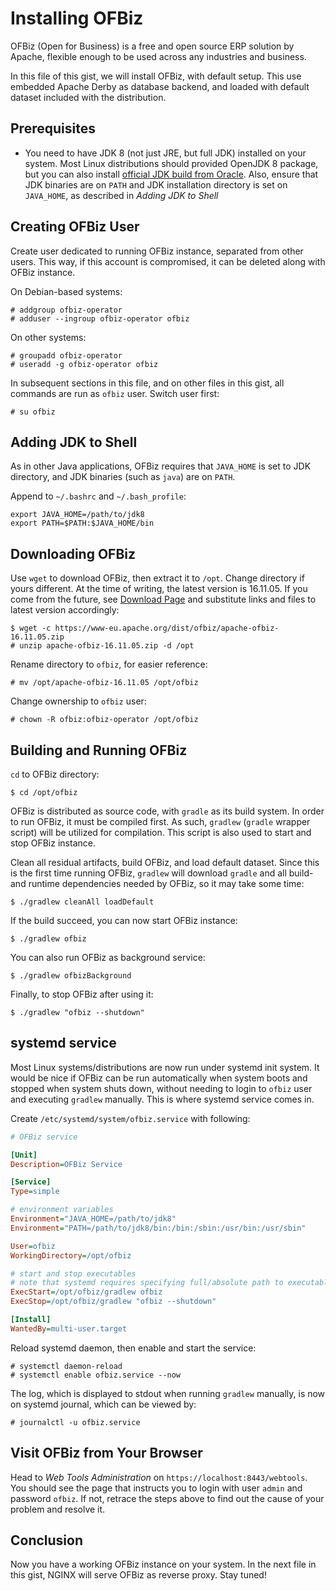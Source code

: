 # Installing OFBiz

OFBiz (Open for Business) is a free and open source ERP solution by
Apache, flexible enough to be used across any industries and business.

In this file of this gist, we will install OFBiz, with default setup.
This use embedded Apache Derby as database backend, and loaded with
default dataset included with the distribution.

## Prerequisites
- You need to have JDK 8 (not just JRE, but full JDK) installed on your
system. Most Linux distributions should provided OpenJDK 8 package, but
you can also install
[official JDK build from Oracle](https://www.oracle.com/technetwork/java/javase/downloads/index.html).
Also, ensure that JDK binaries are on `PATH` and JDK installation
directory is set on `JAVA_HOME`, as described in *Adding JDK to Shell*

## Creating OFBiz User
Create user dedicated to running OFBiz instance, separated from other
users. This way, if this account is compromised, it can be deleted along
with OFBiz instance.

On Debian-based systems:
```
# addgroup ofbiz-operator
# adduser --ingroup ofbiz-operator ofbiz
```

On other systems:
```
# groupadd ofbiz-operator
# useradd -g ofbiz-operator ofbiz
```

In subsequent sections in this file, and on other files in this gist,
all commands are run as `ofbiz` user. Switch user first:
```
# su ofbiz
```

## Adding JDK to Shell

As in other Java applications, OFBiz requires that `JAVA_HOME` is set
to JDK directory, and JDK binaries (such as `java`) are on `PATH`.

Append to `~/.bashrc` and `~/.bash_profile`:
```shell
export JAVA_HOME=/path/to/jdk8
export PATH=$PATH:$JAVA_HOME/bin
```
## Downloading OFBiz

Use `wget` to download OFBiz, then extract it to `/opt`. Change directory
if yours different. At the time of writing, the latest version is 16.11.05.
If you come from the future, see
[Download Page](https://ofbiz.apache.org/download.html) and substitute
links and files to latest version accordingly:
```
$ wget -c https://www-eu.apache.org/dist/ofbiz/apache-ofbiz-16.11.05.zip
# unzip apache-ofbiz-16.11.05.zip -d /opt
```
Rename directory to `ofbiz`, for easier reference:
```
# mv /opt/apache-ofbiz-16.11.05 /opt/ofbiz
```

Change ownership to `ofbiz` user:
```
# chown -R ofbiz:ofbiz-operator /opt/ofbiz
```

## Building and Running OFBiz

`cd` to OFBiz directory:
```
$ cd /opt/ofbiz
```

OFBiz is distributed as source code, with `gradle` as its build system.
In order to run OFBiz, it must be compiled first. As such, `gradlew`
(`gradle` wrapper script) will be utilized for compilation. This script
is also used to start and stop OFBiz instance.

Clean all residual artifacts, build OFBiz, and load default dataset. Since
this is the first time running OFBiz, `gradlew` will download `gradle`
and all build- and runtime dependencies needed by OFBiz, so it may take
some time:
```
$ ./gradlew cleanAll loadDefault
```

If the build succeed, you can now start OFBiz instance:
```
$ ./gradlew ofbiz
```

You can also run OFBiz as background service:
```
$ ./gradlew ofbizBackground
```

Finally, to stop OFBiz after using it:
```
$ ./gradlew "ofbiz --shutdown"
```

## systemd service
Most Linux systems/distributions are now run under systemd init system.
It would be nice if OFBiz can be run automatically when system boots and
stopped when system shuts down, without needing to login to `ofbiz`
user and executing `gradlew` manually. This is where systemd service
comes in.

Create `/etc/systemd/system/ofbiz.service` with following:
```ini
# OFBiz service

[Unit]
Description=OFBiz Service

[Service]
Type=simple

# environment variables
Environment="JAVA_HOME=/path/to/jdk8"
Environment="PATH=/path/to/jdk8/bin:/bin:/sbin:/usr/bin:/usr/sbin"

User=ofbiz
WorkingDirectory=/opt/ofbiz

# start and stop executables
# note that systemd requires specifying full/absolute path to executables
ExecStart=/opt/ofbiz/gradlew ofbiz
ExecStop=/opt/ofbiz/gradlew "ofbiz --shutdown"

[Install]
WantedBy=multi-user.target
```

Reload systemd daemon, then enable and start the service:
```
# systemctl daemon-reload
# systemctl enable ofbiz.service --now
```

The log, which is displayed to stdout when running `gradlew` manually,
is now on systemd journal, which can be viewed by:
```
# journalctl -u ofbiz.service
```

## Visit OFBiz from Your Browser
Head to *Web Tools Administration* on `https://localhost:8443/webtools`.
You should see the page that instructs you to login with user `admin`
and password `ofbiz`. If not, retrace the steps above to find out the
cause of your problem and resolve it.

## Conclusion
Now you have a working OFBiz instance on your system. In the next file
in this gist, NGINX will serve OFBiz as reverse proxy. Stay tuned!